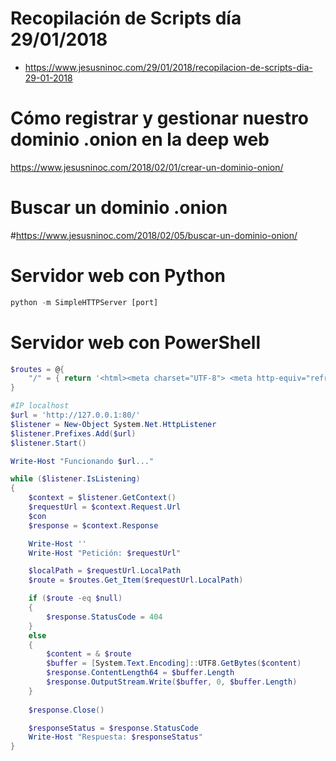 # Recopilación de Scripts día 29/01/2018

* https://www.jesusninoc.com/29/01/2018/recopilacion-de-scripts-dia-29-01-2018

# Cómo registrar y gestionar nuestro dominio .onion en la deep web
https://www.jesusninoc.com/2018/02/01/crear-un-dominio-onion/

# Buscar un dominio .onion
#https://www.jesusninoc.com/2018/02/05/buscar-un-dominio-onion/

# Servidor web con Python
```Python
python -m SimpleHTTPServer [port]
```

# Servidor web con PowerShell
```PowerShell
$routes = @{
    "/" = { return '<html><meta charset="UTF-8"> <meta http-equiv="refresh" content="0; url=http://jesusninoc.com"><body>asdfasfasfasServidor web funcionando</body></html>' }
}

#IP localhost
$url = 'http://127.0.0.1:80/'
$listener = New-Object System.Net.HttpListener
$listener.Prefixes.Add($url)
$listener.Start()

Write-Host "Funcionando $url..."

while ($listener.IsListening)
{
    $context = $listener.GetContext()
    $requestUrl = $context.Request.Url
    $con
    $response = $context.Response

    Write-Host ''
    Write-Host "Petición: $requestUrl"

    $localPath = $requestUrl.LocalPath
    $route = $routes.Get_Item($requestUrl.LocalPath)

    if ($route -eq $null)
    {
        $response.StatusCode = 404
    }
    else
    {
        $content = & $route
        $buffer = [System.Text.Encoding]::UTF8.GetBytes($content)
        $response.ContentLength64 = $buffer.Length
        $response.OutputStream.Write($buffer, 0, $buffer.Length)
    }
    
    $response.Close()

    $responseStatus = $response.StatusCode
    Write-Host "Respuesta: $responseStatus"
}
```

